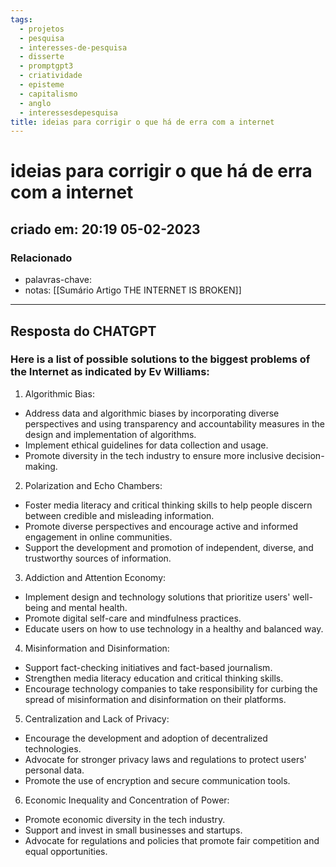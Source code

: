 ```yaml
---
tags:
  - projetos
  - pesquisa
  - interesses-de-pesquisa
  - disserte
  - promptgpt3
  - criatividade
  - episteme
  - capitalismo
  - anglo
  - interessesdepesquisa
title: ideias para corrigir o que há de erra com a internet
---
```


# ideias para corrigir o que há de erra com a internet

## criado em: 20:19 05-02-2023

### Relacionado

- palavras-chave:
- notas: [[Sumário Artigo THE INTERNET IS BROKEN]]
---

## Resposta do CHATGPT

### Here is a list of possible solutions to the biggest problems of the Internet as indicated by Ev Williams:

1. Algorithmic Bias:

- Address data and algorithmic biases by incorporating diverse perspectives and using transparency and accountability measures in the design and implementation of algorithms.
- Implement ethical guidelines for data collection and usage.
- Promote diversity in the tech industry to ensure more inclusive decision-making.

2. Polarization and Echo Chambers:

- Foster media literacy and critical thinking skills to help people discern between credible and misleading information.
- Promote diverse perspectives and encourage active and informed engagement in online communities.
- Support the development and promotion of independent, diverse, and trustworthy sources of information.

3. Addiction and Attention Economy:

- Implement design and technology solutions that prioritize users' well-being and mental health.
- Promote digital self-care and mindfulness practices.
- Educate users on how to use technology in a healthy and balanced way.

4. Misinformation and Disinformation:

- Support fact-checking initiatives and fact-based journalism.
- Strengthen media literacy education and critical thinking skills.
- Encourage technology companies to take responsibility for curbing the spread of misinformation and disinformation on their platforms.

5. Centralization and Lack of Privacy:

- Encourage the development and adoption of decentralized technologies.
- Advocate for stronger privacy laws and regulations to protect users' personal data.
- Promote the use of encryption and secure communication tools.

6. Economic Inequality and Concentration of Power:

- Promote economic diversity in the tech industry.
- Support and invest in small businesses and startups.
- Advocate for regulations and policies that promote fair competition and equal opportunities.
